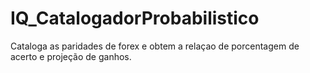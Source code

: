 # IQ_CatalogadorProbabilistico

Cataloga as paridades de forex e obtem a relaçao de porcentagem de acerto e projeção de ganhos.
